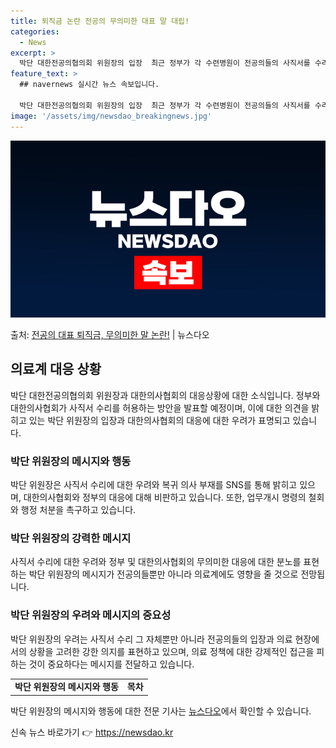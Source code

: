 ```yaml
---
title: 퇴직금 논란 전공의 무의미한 대표 말 대립!
categories:
  - News
excerpt: >
  박단 대한전공의협의회 위원장의 입장  최근 정부가 각 수련병원이 전공의들의 사직서를 수리할 수 있도록 허용하…
feature_text: >
  ## navernews 실시간 뉴스 속보입니다.

  박단 대한전공의협의회 위원장의 입장  최근 정부가 각 수련병원이 전공의들의 사직서를 수리할 수 있도록 허용하…
image: '/assets/img/newsdao_breakingnews.jpg'
---
```


![뉴스다오 속보](/assets/img/newsdao_breakingnews.jpg)

<p>출처: <a href="https://newsdao.kr/4059" rel="dofollow">전공의 대표 퇴직금, 무의미한 말 논란!</a> | 뉴스다오</p>

<h2 data-ke-size="size26">의료계 대응 상황</h2>
<p data-ke-size="size16">박단 대한전공의협의회 위원장과 대한의사협회의 대응상황에 대한 소식입니다. 정부와 대한의사협회가 사직서 수리를 허용하는 방안을 발표할 예정이며, 이에 대한 의견을 밝히고 있는 박단 위원장의 입장과 대한의사협회의 대응에 대한 우려가 표명되고 있습니다.</p>

<h3>박단 위원장의 메시지와 행동</h3>
<p data-ke-size="size16">박단 위원장은 사직서 수리에 대한 우려와 복귀 의사 부재를 SNS를 통해 밝히고 있으며, 대한의사협회와 정부의 대응에 대해 비판하고 있습니다. 또한, 업무개시 명령의 철회와 행정 처분을 촉구하고 있습니다.</p>

<h3>박단 위원장의 강력한 메시지</h3>
<p data-ke-size="size16">사직서 수리에 대한 우려와 정부 및 대한의사협회의 무의미한 대응에 대한 분노를 표현하는 박단 위원장의 메시지가 전공의들뿐만 아니라 의료계에도 영향을 줄 것으로 전망됩니다.</p>

<h3>박단 위원장의 우려와 메시지의 중요성</h3>
<p data-ke-size="size16">박단 위원장의 우려는 사직서 수리 그 자체뿐만 아니라 전공의들의 입장과 의료 현장에서의 상황을 고려한 강한 의지를 표현하고 있으며, 의료 정책에 대한 강제적인 접근을 피하는 것이 중요하다는 메시지를 전달하고 있습니다.</p>

<table>
	<tr>
		<td style="text-align: center; height: 17px;"><b>박단 위원장의 메시지와 행동</b></td>
		<td style="text-align: center; height: 17px;"><b>목차</b></td>
	</tr>
</table>

<p data-ke-size="size16">박단 위원장의 메시지와 행동에 대한 전문 기사는 <a href="https://newsdao.kr/4059">뉴스다오</a>에서 확인할 수 있습니다.</p>
 

신속 뉴스 바로가기 👉 <a href="https://newsdao.kr" rel="dofollow">https://newsdao.kr</a>


